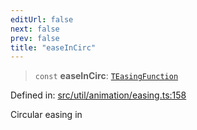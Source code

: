 ```yaml
---
editUrl: false
next: false
prev: false
title: "easeInCirc"
---
```


> `const` **easeInCirc**: [`TEasingFunction`](/api/fabric/namespaces/util/type-aliases/teasingfunction/)

Defined in: [src/util/animation/easing.ts:158](https://github.com/fabricjs/fabric.js/blob/b4f67b1cfd353d0e2763b168e07bce6b67895452/src/util/animation/easing.ts#L158)

Circular easing in
